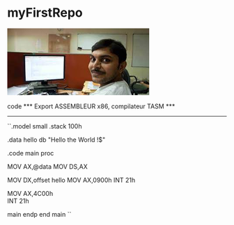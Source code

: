 # myFirstRepo
[![ScreenShot](téléchargement.jpg)](https://www.youtube.com/watch?v=dQw4w9WgXcQ&ab_channel=RickAstley)

code
*** Export ASSEMBLEUR x86, compilateur TASM ***
*******************
``.model small
.stack 100h

.data
hello  db  "Hello the World !$"

.code
main  proc

MOV  AX,@data
MOV  DS,AX

MOV  DX,offset hello
MOV  AX,0900h
INT  21h

MOV  AX,4C00h		  
INT  21h

main endp
end main
``
